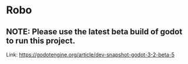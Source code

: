 # Robo
 
## NOTE: Please use the latest beta build of godot to run this project.
Link: https://godotengine.org/article/dev-snapshot-godot-3-2-beta-5
